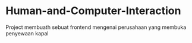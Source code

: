 # Human-and-Computer-Interaction
Project membuath sebuat frontend mengenai perusahaan yang membuka penyewaan kapal
